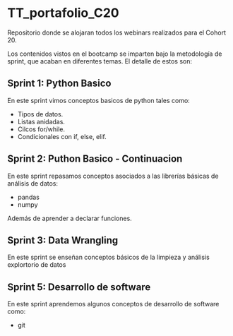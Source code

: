 # TT_portafolio_C20
Repositorio donde se alojaran todos los webinars realizados para el Cohort 20.

Los contenidos vistos en el bootcamp se imparten bajo la metodología de sprint, que acaban en diferentes temas.
El detalle de estos son:

## Sprint 1: Python Basico
En este sprint vimos conceptos basicos de python tales como:
- Tipos de datos.
- Listas anidadas.
- Cilcos for/while.
- Condicionales con if, else, elif.

## Sprint 2: Puthon Basico - Continuacion
En este sprint repasamos conceptos asociados a las librerías básicas de análisis de datos:
- pandas
- numpy

Además de aprender a declarar funciones.

## Sprint 3: Data Wrangling
En este sprint se enseñan conceptos básicos de la limpieza y análisis explortorio de datos

## Sprint 5: Desarrollo de software
En este sprint aprendemos algunos conceptos de desarrollo de software como:
- git
